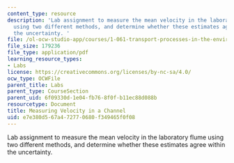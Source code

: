 ```yaml
---
content_type: resource
description: 'Lab assignment to measure the mean velocity in the laboratory flume
  using two different methods, and determine whether these estimates agree within
  the uncertainty. '
file: /ol-ocw-studio-app/courses/1-061-transport-processes-in-the-environment-fall-2008/e7e380d567a472770680f349465f0f08_lab1velinchannel.pdf
file_size: 179236
file_type: application/pdf
learning_resource_types:
- Labs
license: https://creativecommons.org/licenses/by-nc-sa/4.0/
ocw_type: OCWFile
parent_title: Labs
parent_type: CourseSection
parent_uid: 6f09330d-1e04-fb76-8f0f-b11ec88d088b
resourcetype: Document
title: Measuring Velocity in a Channel
uid: e7e380d5-67a4-7277-0680-f349465f0f08
---
```

Lab assignment to measure the mean velocity in the laboratory flume using two different methods, and determine whether these estimates agree within the uncertainty. 